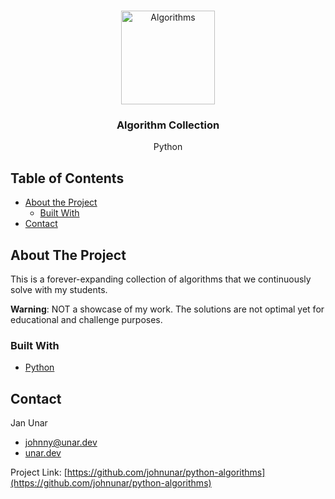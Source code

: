 <br />
<p align="center">
  <img id="logo" src="https://media.giphy.com/media/6wa5vuYvetU1Jibm13/giphy.gif" alt="Algorithms" width="150">

  <h3 align="center">Algorithm Collection</h3>
  <p align="center">
    Python
  </p>
</p>

## Table of Contents

* [About the Project](#about-the-project)
    * [Built With](#built-with)
* [Contact](#contact)

## About The Project

This is a forever-expanding collection of algorithms that we continuously solve with my students.

**Warning**: NOT a showcase of my work. The solutions are not optimal yet for educational and challenge purposes.

### Built With

* [Python](https://python.org/)

## Contact

Jan Unar

* [johnny@unar.dev](mailto:johnny@unar.dev)
* [unar.dev](https://unar.dev/)

Project Link: [https://github.com/johnunar/python-algorithms](https://github.com/johnunar/python-algorithms)